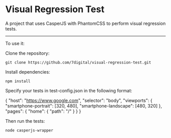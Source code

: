 # Visual Regression Test

A project that uses CasperJS with PhantomCSS to perform visual regression tests.

-----------------------

To use it:

Clone the repository:

	git clone https://github.com/7digital/visual-regression-test.git

Install dependencies:

	npm install

Specify your tests in test-config.json in the following format:

{
        "host": "https://www.google.com",
        "selector": "body",
        "viewports": {
                "smartphone-portrait": [320, 480],
                "smartphone-landscape": [480, 320]
        },
        "pages": {
                "home": {
                        "path": "/"
                }
        }
}

Then run the tests:

	node casperjs-wrapper
